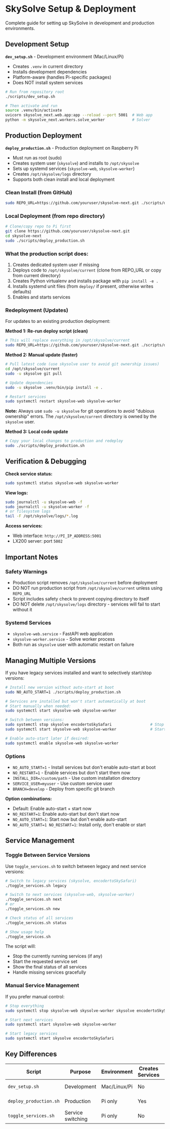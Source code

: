 # SkySolve Setup & Deployment

Complete guide for setting up SkySolve in development and production environments.

## Development Setup

**`dev_setup.sh`** - Development environment (Mac/Linux/Pi)
- Creates `.venv` in current directory  
- Installs development dependencies
- Platform-aware (handles Pi-specific packages)
- Does NOT install system services

```bash
# Run from repository root
./scripts/dev_setup.sh

# Then activate and run
source .venv/bin/activate
uvicorn skysolve_next.web.app:app --reload --port 5001  # Web app
python -m skysolve_next.workers.solve_worker            # Solver
```

## Production Deployment

**`deploy_production.sh`** - Production deployment on Raspberry Pi
- Must run as root (sudo)
- Creates system user (`skysolve`) and installs to `/opt/skysolve`
- Sets up systemd services (`skysolve-web`, `skysolve-worker`)
- Creates `/opt/skysolve/logs` directory
- Supports both clean install and local deployment

### Clean Install (from GitHub)
```bash
sudo REPO_URL=https://github.com/youruser/skysolve-next.git ./scripts/deploy_production.sh
```

### Local Deployment (from repo directory)
```bash
# Clone/copy repo to Pi first
git clone https://github.com/youruser/skysolve-next.git
cd skysolve-next
sudo ./scripts/deploy_production.sh
```

### What the production script does:
1. Creates dedicated system user if missing
2. Deploys code to `/opt/skysolve/current` (clone from REPO_URL or copy from current directory)
3. Creates Python virtualenv and installs package with `pip install -e .`
4. Installs systemd unit files (from `deploy/` if present, otherwise writes defaults)
5. Enables and starts services

### Redeployment (Updates)

For updates to an existing production deployment:

**Method 1: Re-run deploy script (clean)**
```bash
# This will replace everything in /opt/skysolve/current
sudo REPO_URL=https://github.com/youruser/skysolve-next.git ./scripts/deploy_production.sh
```

**Method 2: Manual update (faster)**
```bash
# Pull latest code (use skysolve user to avoid git ownership issues)
cd /opt/skysolve/current
sudo -u skysolve git pull

# Update dependencies
sudo -u skysolve .venv/bin/pip install -e .

# Restart services
sudo systemctl restart skysolve-web skysolve-worker
```

**Note:** Always use `sudo -u skysolve` for git operations to avoid "dubious ownership" errors. The `/opt/skysolve/current` directory is owned by the `skysolve` user.

**Method 3: Local code update**
```bash
# Copy your local changes to production and redeploy
sudo ./scripts/deploy_production.sh
```

## Verification & Debugging

**Check service status:**
```bash
sudo systemctl status skysolve-web skysolve-worker
```

**View logs:**
```bash
sudo journalctl -u skysolve-web -f
sudo journalctl -u skysolve-worker -f
# or filesystem logs
tail -F /opt/skysolve/logs/*.log
```

**Access services:**
- Web interface: `http://PI_IP_ADDRESS:5001`
- LX200 server: port `5002`

## Important Notes

### Safety Warnings
- Production script removes `/opt/skysolve/current` before deployment
- DO NOT run production script from `/opt/skysolve/current` unless using `REPO_URL`
- Script includes safety check to prevent copying directory to itself
- DO NOT delete `/opt/skysolve/logs` directory - services will fail to start without it

### Systemd Services
- `skysolve-web.service` - FastAPI web application
- `skysolve-worker.service` - Solve worker process
- Both run as `skysolve` user with automatic restart on failure

## Managing Multiple Versions

If you have legacy services installed and want to selectively start/stop versions:

```bash
# Install new version without auto-start at boot
sudo NO_AUTO_START=1 ./scripts/deploy_production.sh

# Services are installed but won't start automatically at boot
# Start manually when needed:
sudo systemctl start skysolve-web skysolve-worker

# Switch between versions:
sudo systemctl stop skysolve encodertoSkySafari                 # Stop legacy
sudo systemctl start skysolve-web skysolve-worker               # Start new

# Enable auto-start later if desired:
sudo systemctl enable skysolve-web skysolve-worker
```

### Options
- `NO_AUTO_START=1` - Install services but don't enable auto-start at boot
- `NO_RESTART=1` - Enable services but don't start them now
- `INSTALL_DIR=/custom/path` - Use custom installation directory  
- `SERVICE_USER=myuser` - Use custom service user
- `BRANCH=develop` - Deploy from specific git branch

**Option combinations:**
- Default: Enable auto-start + start now
- `NO_RESTART=1`: Enable auto-start but don't start now  
- `NO_AUTO_START=1`: Start now but don't enable auto-start
- `NO_AUTO_START=1 NO_RESTART=1`: Install only, don't enable or start

## Service Management

### Toggle Between Service Versions

Use `toggle_services.sh` to switch between legacy and next service versions:

```bash
# Switch to legacy services (skysolve, encodertoSkySafari)
./toggle_services.sh legacy

# Switch to next services (skysolve-web, skysolve-worker)  
./toggle_services.sh next
# or
./toggle_services.sh new

# Check status of all services
./toggle_services.sh status

# Show usage help
./toggle_services.sh
```

The script will:
- Stop the currently running services (if any)
- Start the requested service set
- Show the final status of all services
- Handle missing services gracefully

### Manual Service Management

If you prefer manual control:

```bash
# Stop everything
sudo systemctl stop skysolve-web skysolve-worker skysolve encodertoSkySafari

# Start next services
sudo systemctl start skysolve-web skysolve-worker

# Start legacy services  
sudo systemctl start skysolve encodertoSkySafari
```

## Key Differences

| Script | Purpose | Environment | Creates Services | Runs As |
|--------|---------|-------------|------------------|---------|
| `dev_setup.sh` | Development | Mac/Linux/Pi | No | Regular user |
| `deploy_production.sh` | Production | Pi only | Yes | Root (sudo) |
| `toggle_services.sh` | Service switching | Pi only | No | Root (sudo) |
